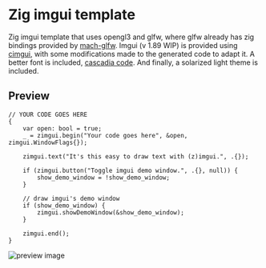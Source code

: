 # Zig imgui template
Zig imgui template that uses opengl3 and glfw, where glfw already has zig bindings provided by [mach-glfw](https://github.com/hexops/mach-glfw). Imgui (v 1.89 WIP) is provided using [cimgui](https://github.com/cimgui/cimgui), with some modifications made to the generated code to adapt it. A better font is included, [cascadia code](https://github.com/microsoft/cascadia-code). And finally, a solarized light theme is included.

## Preview
``` zig
// YOUR CODE GOES HERE
{
    var open: bool = true;
    _ = zimgui.begin("Your code goes here", &open, zimgui.WindowFlags{});

    zimgui.text("It's this easy to draw text with (z)imgui.", .{});

    if (zimgui.button("Toggle imgui demo window.", .{}, null)) {
        show_demo_window = !show_demo_window;
    }

    // draw imgui's demo window
    if (show_demo_window) {
        zimgui.showDemoWindow(&show_demo_window);
    }

    zimgui.end();
}
```
![preview image](https://github.com/dumheter/zig-imgui-template/blob/main/preview.png)
